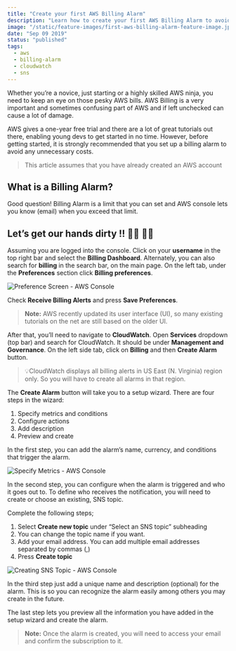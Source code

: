 ```yaml
---
title: "Create your first AWS Billing Alarm"
description: "Learn how to create your first AWS Billing Alarm to avoid any unnecessary costs."
image: "/static/feature-images/first-aws-billing-alarm-feature-image.jpeg"
date: "Sep 09 2019"
status: "published"
tags:
  - aws
  - billing-alarm
  - cloudwatch
  - sns
---
```


Whether you’re a novice, just starting or a highly skilled AWS ninja, you need to keep an eye on those pesky AWS bills. AWS Billing is a very important and sometimes confusing part of AWS and if left unchecked can cause a lot of damage.

AWS gives a one-year free trial and there are a lot of great tutorials out there, enabling young devs to get started in no time. However, before getting started, it is strongly recommended that you set up a billing alarm to avoid any unnecessary costs.

> This article assumes that you have already created an AWS account

## What is a Billing Alarm?

Good question! Billing Alarm is a limit that you can set and AWS console lets you know (email) when you exceed that limit.

## Let’s get our hands dirty !! 👩‍💻 👨‍💻

Assuming you are logged into the console. Click on your **username** in the top right bar and select the **Billing Dashboard**. Alternately, you can also search for **billing** in the search bar, on the main page. On the left tab, under the **Preferences** section click **Billing preferences**.

![Preference Screen - AWS Console](/static/post-images/first-aws-billing-alarm/billing-preferences.png)

Check **Receive Billing Alerts** and press **Save Preferences**.

> **Note:** AWS recently updated its user interface (UI), so many existing tutorials on the net are still based on the older UI.

After that, you’ll need to navigate to **CloudWatch**. Open **Services** dropdown (top bar) and search for CloudWatch. It should be under **Management and Governance**. On the left side tab, click on **Billing** and then **Create Alarm** button.

> 💡CloudWatch displays all billing alerts in US East (N. Virginia) region only. So you will have to create all alarms in that region.

The **Create Alarm** button will take you to a setup wizard. There are four steps in the wizard:

1. Specify metrics and conditions
2. Configure actions
3. Add description
4. Preview and create

In the first step, you can add the alarm’s name, currency, and conditions that trigger the alarm.

![Specify Metrics - AWS Console](/static/post-images/first-aws-billing-alarm/billing-specify-metrics.png)

In the second step, you can configure when the alarm is triggered and who it goes
out to. To define who receives the notification, you will need to create or choose
an existing, SNS topic.

Complete the following steps;

1.  Select **Create new topic** under “Select an SNS topic” subheading
2.  You can change the topic name if you want.
3.  Add your email address. You can add multiple email addresses separated by commas (,)
4.  Press **Create topic**

![Creating SNS Topic - AWS Console](/static/post-images/first-aws-billing-alarm/billing-sns-topic.png)

In the third step just add a unique name and description (optional) for the alarm.
This is so you can recognize the alarm easily among others you may create in the
future.

The last step lets you preview all the information you have added in the
setup wizard and create the alarm.

> **Note:** Once the alarm is created, you will need to access your email and confirm the subscription to it.

